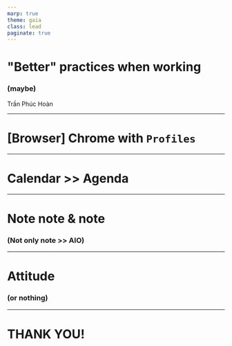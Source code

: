 ```yaml
---
marp: true
theme: gaia
class: lead
paginate: true
---
```


# "Better" practices when working
### (maybe)

Trần Phúc Hoàn

---
<!-- _color: brown -->

# [Browser] Chrome with `Profiles`

---
<!-- _color: brown -->

# Calendar >> Agenda

---
<!-- _color: brown -->

# Note note & note

### (Not only note >> AIO)

---

<!-- _class: lead invert -->

# Attitude

### (or nothing)

---

<!-- _class: lead gaia -->

# THANK YOU!